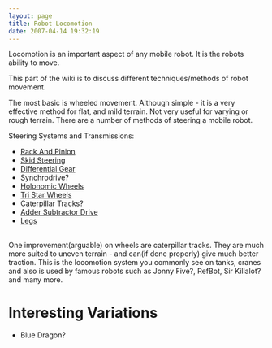 ```yaml
---
layout: page
title: Robot Locomotion
date: 2007-04-14 19:32:19
---
```

<p>Locomotion is an important aspect of any mobile robot.  It is the robots ability to move.
</p>
<p>This part of the wiki is to discuss different techniques/methods of robot movement.
</p>
<p>The most basic is wheeled movement.  Although simple - it is a very effective method for flat, and mild terrain.  Not very useful for varying or rough terrain.  There are a number of methods of steering a mobile robot.
</p>
<p>Steering Systems and Transmissions:
</p>
<ul><li> <a class="wiki" href="/wiki/rack_and_pinion.html" title="The steering system commonly used in cars">Rack And Pinion</a>
</li><li> <a class="wiki" href="/wiki/skid_steering.html" title="Skid Steering">Skid Steering</a>
</li><li> <a class="wiki" href="/wiki/differential_gear.html" title="Aka - Diff">Differential Gear</a>
</li><li> Synchrodrive<a class="wiki wikinew for-review" title="Create page: Synchrodrive">?</a>
</li><li> <a class="wiki" href="/wiki/holonomic_wheels.html" title="Holonomic Wheels">Holonomic Wheels</a>
</li><li> <a class="wiki" href="/wiki/tri_star_wheels.html" title="An advanced form of traction">Tri Star Wheels</a>
</li><li> Caterpillar Tracks<a class="wiki wikinew for-review" title="Create page: Caterpillar Tracks">?</a>
</li><li> <a class="wiki" href="/wiki/adder_subtractor_drive.html" title="Adder Subtractor Drive">Adder Subtractor Drive</a>
</li><li> <a class="wiki" href="/wiki/legs.html" title="Legs">Legs</a>
</li></ul><p>
<br/>One improvement(arguable) on wheels are caterpillar tracks.  They are much more suited to uneven terrain - and can(if done properly) give much better traction.  This is the locomotion system you commonly see on tanks, cranes and also is used by famous robots such as Jonny Five<a class="wiki wikinew for-review" title="Create page: Jonny Five">?</a>, RefBot, Sir Killalot<a class="wiki wikinew for-review" title="Create page: Sir Killalot">?</a> and many more.
</p>
<h1  id="Interesting_Variations">Interesting Variations</h1>
<ul><li> Blue Dragon<a class="wiki wikinew for-review" title="Create page: Blue Dragon">?</a>
</li></ul><p>
<br/>
</p>
